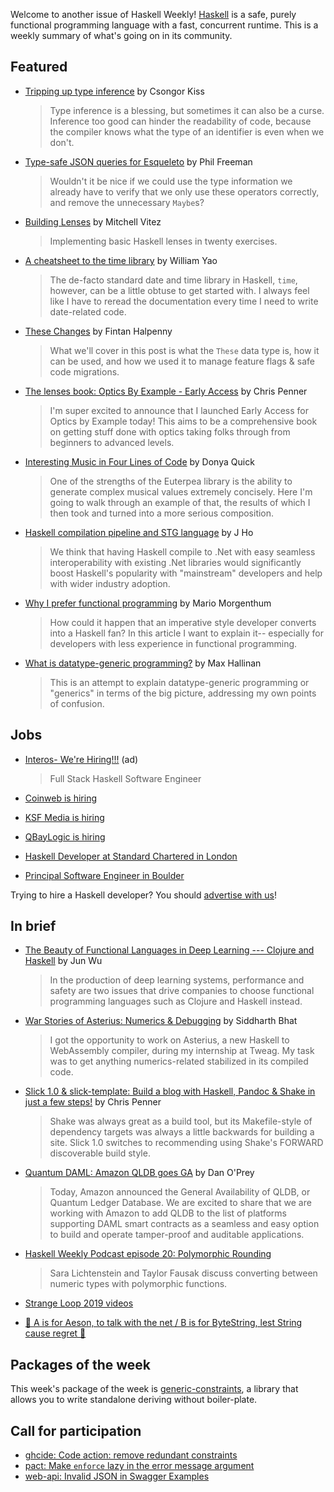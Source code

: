 <!-- 2019-09-19 -->

Welcome to another issue of Haskell Weekly!
[Haskell](https://www.haskell.org) is a safe, purely functional programming language with a fast, concurrent runtime.
This is a weekly summary of what's going on in its community.

## Featured

- [Tripping up type inference](https://kcsongor.github.io/ambiguous-tags/) by Csongor Kiss
  > Type inference is a blessing, but sometimes it can also be a curse. Inference too good can hinder the readability of code, because the compiler knows what the type of an identifier is even when we don't.

- [Type-safe JSON queries for Esqueleto](https://www.lumi.dev/blog/type-safe-json-queries-for-esqueleto) by Phil Freeman
  > Wouldn't it be nice if we could use the type information we already have to verify that we only use these operators correctly, and remove the unnecessary `Maybe`s?

- [Building Lenses](https://vitez.me/building-lenses) by Mitchell Vitez
  > Implementing basic Haskell lenses in twenty exercises.

- [A cheatsheet to the time library](https://williamyaoh.com/posts/2019-09-16-time-cheatsheet.html) by
William Yao
  > The de-facto standard date and time library in Haskell, `time`, however, can be a little obtuse to get started with. I always feel like I have to reread the documentation every time I need to write date-related code.

- [These Changes](https://fintanh.github.io/posts/these-changes.html) by Fintan Halpenny
  > What we'll cover in this post is what the `These` data type is, how it can be used, and how we used it to manage feature flags & safe code migrations.

- [The lenses book: Optics By Example - Early Access](https://np.reddit.com/r/haskell/comments/d56dte/the_lenses_book_optics_by_example_early_access/) by Chris Penner
  > I'm super excited to announce that I launched Early Access for Optics by Example today! This aims to be a comprehensive book on getting stuff done with optics taking folks through from beginners to advanced levels.

- [Interesting Music in Four Lines of Code](http://donyaquick.com/interesting-music-in-four-lines-of-code/) by Donya Quick
  > One of the strengths of the Euterpea library is the ability to generate complex musical values extremely concisely. Here I'm going to walk through an example of that, the results of which I then took and turned into a more serious composition.

- [Haskell compilation pipeline and STG language](https://medium.com/superstringtheory/haskell-compilation-pipeline-and-stg-language-7fe5bb4ed2de) by J Ho
  > We think that having Haskell compile to .Net with easy seamless interoperability with existing .Net libraries would significantly boost Haskell's popularity with "mainstream" developers and help with wider industry adoption.

- [Why I prefer functional programming](https://morgenthum.dev/articles/why-prefer-fp) by Mario Morgenthum
  > How could it happen that an imperative style developer converts into a Haskell fan? In this article I want to explain it-- especially for developers with less experience in functional programming.

- [What is datatype-generic programming?](https://maxhallinan.com/posts/2019/09/17/what-is-datatype-generic-programming/) by Max Hallinan
  > This is an attempt to explain datatype-generic programming or "generics" in terms of the big picture, addressing my own points of confusion.

## Jobs

- [Interos- We're Hiring!!!](https://interos.applicantpro.com/jobs/986650.html) (ad)
  > Full Stack Haskell Software Engineer

- [Coinweb is hiring](https://np.reddit.com/r/haskell/comments/d3oh7f/job_coinweb_is_hiring/)

- [KSF Media is hiring](https://np.reddit.com/r/haskell/comments/d4yg86/job_ksf_media_is_hiring/)

- [QBayLogic is hiring](https://qbaylogic.com/blog/2019/09/12/qbaylogic-hiring.html)

- [Haskell Developer at Standard Chartered in London](https://scb.taleo.net/careersection/ex/jobdetail.ftl?job=1900021764&lang=en)

- [Principal Software Engineer in Boulder](https://functional.works-hub.com/jobs/remote-principal-software-engineer-f04)

Trying to hire a Haskell developer?
You should [advertise with us](https://haskellweekly.news/advertising.html)!

## In brief

- [The Beauty of Functional Languages in Deep Learning --- Clojure and Haskell](https://www.welcometothejungle.co/fr/articles/btc-deep-learning-clojure-haskell) by Jun Wu
  > In the production of deep learning systems, performance and safety are two issues that drive companies to choose functional programming languages such as Clojure and Haskell instead.

- [War Stories of Asterius: Numerics & Debugging](https://www.tweag.io/posts/2019-09-12-webassembly-internship.html) by Siddharth Bhat
  > I got the opportunity to work on Asterius, a new Haskell to WebAssembly compiler, during my internship at Tweag. My task was to get anything numerics-related stabilized in its compiled code.

- [Slick 1.0 & slick-template: Build a blog with Haskell, Pandoc & Shake in just a few steps!](https://np.reddit.com/r/haskell/comments/d5onl4/ann_slick_10_slicktemplate_build_a_blog_with/) by Chris Penner
  > Shake was always great as a build tool, but its Makefile-style of dependency targets was always a little backwards for building a site. Slick 1.0 switches to recommending using Shake's FORWARD discoverable build style.

- [Quantum DAML: Amazon QLDB goes GA](https://blog.daml.com/daml-driven/quantum-daml-amazon-qldb-goes-ga) by Dan O'Prey
  > Today, Amazon announced the General Availability of QLDB, or Quantum Ledger Database. We are excited to share that we are working with Amazon to add QLDB to the list of platforms supporting DAML smart contracts as a seamless and easy option to build and operate tamper-proof and auditable applications.

- [Haskell Weekly Podcast episode 20: Polymorphic Rounding](https://haskellweekly.news/podcast/episodes/20.html)
  > Sara Lichtenstein and Taylor Fausak discuss converting between numeric types with polymorphic functions.

- [Strange Loop 2019 videos](https://www.youtube.com/playlist?list=PLcGKfGEEONaCToXJZ4Uk1NVW70U3C-Im-)

- [🎵 A is for Aeson, to talk with the net / B is for ByteString, lest String cause regret 🎵](https://twitter.com/rob_rix/status/1174110487128215557)

## Packages of the week

This week's package of the week is [generic-constraints](https://hackage.haskell.org/package/generic-constraints-1.1.1.1), a library that allows you to write standalone deriving without boiler-plate.

## Call for participation

-   [ghcide: Code action: remove redundant constraints](https://github.com/digital-asset/ghcide/issues/60)
-   [pact: Make `enforce` lazy in the error message argument](https://github.com/kadena-io/pact/issues/643)
-   [web-api: Invalid JSON in Swagger Examples](https://github.com/fission-suite/web-api/issues/99)
